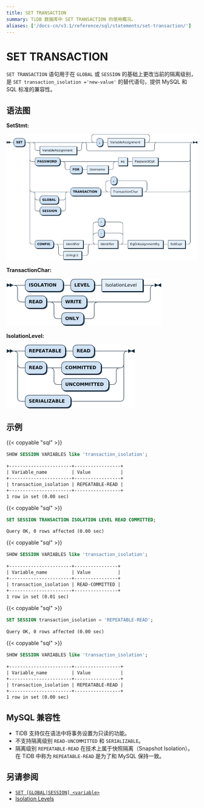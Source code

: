 ```yaml
---
title: SET TRANSACTION
summary: TiDB 数据库中 SET TRANSACTION 的使用概况。
aliases: ['/docs-cn/v3.1/reference/sql/statements/set-transaction/']
---
```


# SET TRANSACTION

`SET TRANSACTION` 语句用于在 `GLOBAL` 或 `SESSION` 的基础上更改当前的隔离级别，是 `SET transaction_isolation ='new-value'` 的替代语句，提供 MySQL 和 SQL 标准的兼容性。

## 语法图

**SetStmt:**

![SetStmt](/media/sqlgram/SetStmt.png)

**TransactionChar:**

![TransactionChar](/media/sqlgram/TransactionChar.png)

**IsolationLevel:**

![IsolationLevel](/media/sqlgram/IsolationLevel.png)

## 示例

{{< copyable "sql" >}}

```sql
SHOW SESSION VARIABLES like 'transaction_isolation';
```

```
+-----------------------+-----------------+
| Variable_name         | Value           |
+-----------------------+-----------------+
| transaction_isolation | REPEATABLE-READ |
+-----------------------+-----------------+
1 row in set (0.00 sec)
```

{{< copyable "sql" >}}

```sql
SET SESSION TRANSACTION ISOLATION LEVEL READ COMMITTED;
```

```
Query OK, 0 rows affected (0.00 sec)
```

{{< copyable "sql" >}}

```sql
SHOW SESSION VARIABLES like 'transaction_isolation';
```

```
+-----------------------+----------------+
| Variable_name         | Value          |
+-----------------------+----------------+
| transaction_isolation | READ-COMMITTED |
+-----------------------+----------------+
1 row in set (0.01 sec)
```

{{< copyable "sql" >}}

```sql
SET SESSION transaction_isolation = 'REPEATABLE-READ';
```

```
Query OK, 0 rows affected (0.00 sec)
```

{{< copyable "sql" >}}

```sql
SHOW SESSION VARIABLES like 'transaction_isolation';
```

```
+-----------------------+-----------------+
| Variable_name         | Value           |
+-----------------------+-----------------+
| transaction_isolation | REPEATABLE-READ |
+-----------------------+-----------------+
1 row in set (0.00 sec)
```

## MySQL 兼容性

* TiDB 支持仅在语法中将事务设置为只读的功能。
* 不支持隔离级别 `READ-UNCOMMITTED` 和 `SERIALIZABLE`。
* 隔离级别 `REPEATABLE-READ` 在技术上属于快照隔离（Snapshot Isolation）。在 TiDB 中称为 `REPEATABLE-READ` 是为了和 MySQL 保持一致。

## 另请参阅

* [`SET [GLOBAL|SESSION] <variable>`](/sql-statements/sql-statement-set-variable.md)
* [Isolation Levels](/transaction-isolation-levels.md)
